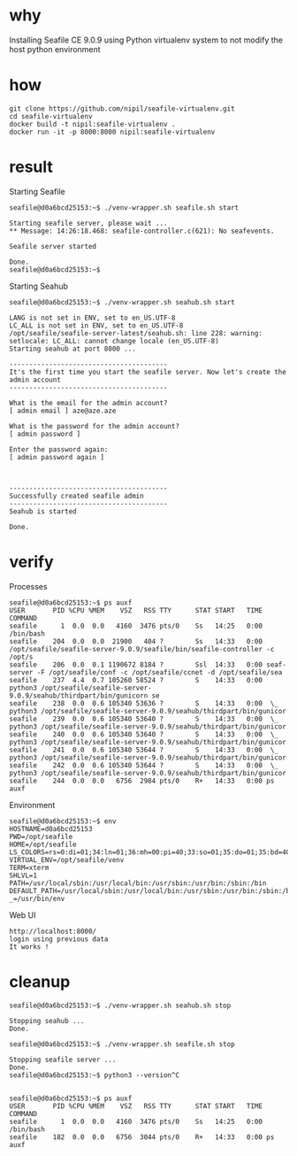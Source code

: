 # why

Installing Seafile CE 9.0.9 using Python virtualenv system to not modify the host python environment

# how

	git clone https://github.com/nipil/seafile-virtualenv.git
	cd seafile-virtualenv
	docker build -t nipil:seafile-virtualenv .
	docker run -it -p 8000:8000 nipil:seafile-virtualenv

# result

Starting Seafile

	seafile@d0a6bcd25153:~$ ./venv-wrapper.sh seafile.sh start

	Starting seafile server, please wait ...
	** Message: 14:26:18.468: seafile-controller.c(621): No seafevents.

	Seafile server started

	Done.
	seafile@d0a6bcd25153:~$

Starting Seahub

	seafile@d0a6bcd25153:~$ ./venv-wrapper.sh seahub.sh start

	LANG is not set in ENV, set to en_US.UTF-8
	LC_ALL is not set in ENV, set to en_US.UTF-8
	/opt/seafile/seafile-server-latest/seahub.sh: line 228: warning: setlocale: LC_ALL: cannot change locale (en_US.UTF-8)
	Starting seahub at port 8000 ...

	----------------------------------------
	It's the first time you start the seafile server. Now let's create the admin account
	----------------------------------------

	What is the email for the admin account?
	[ admin email ] aze@aze.aze

	What is the password for the admin account?
	[ admin password ]

	Enter the password again:
	[ admin password again ]



	----------------------------------------
	Successfully created seafile admin
	----------------------------------------
	Seahub is started

	Done.

# verify

Processes

	seafile@d0a6bcd25153:~$ ps auxf
	USER       PID %CPU %MEM    VSZ   RSS TTY      STAT START   TIME COMMAND
	seafile      1  0.0  0.0   4160  3476 pts/0    Ss   14:25   0:00 /bin/bash
	seafile    204  0.0  0.0  21900   404 ?        Ss   14:33   0:00 /opt/seafile/seafile-server-9.0.9/seafile/bin/seafile-controller -c /opt/s
	seafile    206  0.0  0.1 1190672 8184 ?        Ssl  14:33   0:00 seaf-server -F /opt/seafile/conf -c /opt/seafile/ccnet -d /opt/seafile/sea
	seafile    237  4.4  0.7 105260 58524 ?        S    14:33   0:00 python3 /opt/seafile/seafile-server-9.0.9/seahub/thirdpart/bin/gunicorn se
	seafile    238  0.0  0.6 105340 53636 ?        S    14:33   0:00  \_ python3 /opt/seafile/seafile-server-9.0.9/seahub/thirdpart/bin/gunicor
	seafile    239  0.0  0.6 105340 53640 ?        S    14:33   0:00  \_ python3 /opt/seafile/seafile-server-9.0.9/seahub/thirdpart/bin/gunicor
	seafile    240  0.0  0.6 105340 53640 ?        S    14:33   0:00  \_ python3 /opt/seafile/seafile-server-9.0.9/seahub/thirdpart/bin/gunicor
	seafile    241  0.0  0.6 105340 53644 ?        S    14:33   0:00  \_ python3 /opt/seafile/seafile-server-9.0.9/seahub/thirdpart/bin/gunicor
	seafile    242  0.0  0.6 105340 53644 ?        S    14:33   0:00  \_ python3 /opt/seafile/seafile-server-9.0.9/seahub/thirdpart/bin/gunicor
	seafile    244  0.0  0.0   6756  2984 pts/0    R+   14:33   0:00 ps auxf

Environment

	seafile@d0a6bcd25153:~$ env
	HOSTNAME=d0a6bcd25153
	PWD=/opt/seafile
	HOME=/opt/seafile
	LS_COLORS=rs=0:di=01;34:ln=01;36:mh=00:pi=40;33:so=01;35:do=01;35:bd=40;33;01:cd=40;33;01:or=40;31;01:mi=00:su=37;41:sg=30;43:ca=30;41:tw=30;42:ow=34;42:st=37;44:ex=01;32:*.tar=01;31:*.tgz=01;31:*.arc=01;31:*.arj=01;31:*.taz=01;31:*.lha=01;31:*.lz4=01;31:*.lzh=01;31:*.lzma=01;31:*.tlz=01;31:*.txz=01;31:*.tzo=01;31:*.t7z=01;31:*.zip=01;31:*.z=01;31:*.dz=01;31:*.gz=01;31:*.lrz=01;31:*.lz=01;31:*.lzo=01;31:*.xz=01;31:*.zst=01;31:*.tzst=01;31:*.bz2=01;31:*.bz=01;31:*.tbz=01;31:*.tbz2=01;31:*.tz=01;31:*.deb=01;31:*.rpm=01;31:*.jar=01;31:*.war=01;31:*.ear=01;31:*.sar=01;31:*.rar=01;31:*.alz=01;31:*.ace=01;31:*.zoo=01;31:*.cpio=01;31:*.7z=01;31:*.rz=01;31:*.cab=01;31:*.wim=01;31:*.swm=01;31:*.dwm=01;31:*.esd=01;31:*.jpg=01;35:*.jpeg=01;35:*.mjpg=01;35:*.mjpeg=01;35:*.gif=01;35:*.bmp=01;35:*.pbm=01;35:*.pgm=01;35:*.ppm=01;35:*.tga=01;35:*.xbm=01;35:*.xpm=01;35:*.tif=01;35:*.tiff=01;35:*.png=01;35:*.svg=01;35:*.svgz=01;35:*.mng=01;35:*.pcx=01;35:*.mov=01;35:*.mpg=01;35:*.mpeg=01;35:*.m2v=01;35:*.mkv=01;35:*.webm=01;35:*.webp=01;35:*.ogm=01;35:*.mp4=01;35:*.m4v=01;35:*.mp4v=01;35:*.vob=01;35:*.qt=01;35:*.nuv=01;35:*.wmv=01;35:*.asf=01;35:*.rm=01;35:*.rmvb=01;35:*.flc=01;35:*.avi=01;35:*.fli=01;35:*.flv=01;35:*.gl=01;35:*.dl=01;35:*.xcf=01;35:*.xwd=01;35:*.yuv=01;35:*.cgm=01;35:*.emf=01;35:*.ogv=01;35:*.ogx=01;35:*.aac=00;36:*.au=00;36:*.flac=00;36:*.m4a=00;36:*.mid=00;36:*.midi=00;36:*.mka=00;36:*.mp3=00;36:*.mpc=00;36:*.ogg=00;36:*.ra=00;36:*.wav=00;36:*.oga=00;36:*.opus=00;36:*.spx=00;36:*.xspf=00;36:
	VIRTUAL_ENV=/opt/seafile/venv
	TERM=xterm
	SHLVL=1
	PATH=/usr/local/sbin:/usr/local/bin:/usr/sbin:/usr/bin:/sbin:/bin
	DEFAULT_PATH=/usr/local/sbin:/usr/local/bin:/usr/sbin:/usr/bin:/sbin:/bin
	_=/usr/bin/env

Web UI

	http://localhost:8000/
	login using previous data
	It works !

# cleanup

	seafile@d0a6bcd25153:~$ ./venv-wrapper.sh seahub.sh stop

	Stopping seahub ...
	Done.

	seafile@d0a6bcd25153:~$ ./venv-wrapper.sh seafile.sh stop

	Stopping seafile server ...
	Done.
	seafile@d0a6bcd25153:~$ python3 --version^C


	seafile@d0a6bcd25153:~$ ps auxf
	USER       PID %CPU %MEM    VSZ   RSS TTY      STAT START   TIME COMMAND
	seafile      1  0.0  0.0   4160  3476 pts/0    Ss   14:25   0:00 /bin/bash
	seafile    182  0.0  0.0   6756  3044 pts/0    R+   14:33   0:00 ps auxf
